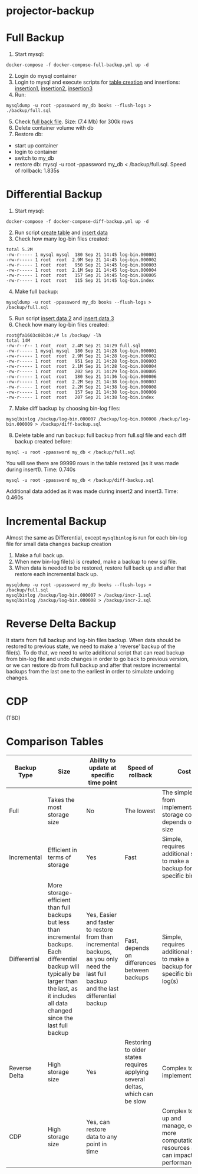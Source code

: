 # projector-backup

# Full Backup

1. Start mysql:

```shell
docker-compose -f docker-compose-full-backup.yml up -d
```

2. Login do mysql container
3. Login to mysql and execute scripts for [table creation](./data/create.sql) and insertions:
   [insertion1](./data/insert1.sql), [insertion2](./data/insert2.sql), [insertion3](./data/insert3.sql)
4. Run:

```shell
mysqldump -u root -ppassword my_db books --flush-logs > ./backup/full.sql
```

5. Check [full back file](./backups/full/full.sql). Size: (7.4 Mb) for 300k rows
6. Delete container volume with db
7. Restore db:

- start up container
- login to container
- switch to my_db
- restore db: mysql -u root -ppassword my_db < /backup/full.sql. Speed of rollback: 1.835s

# Differential Backup

1. Start mysql:

```shell
docker-compose -f docker-compose-diff-backup.yml up -d
```

2. Run script [create table](./data/create.sql) and [insert data](./data/insert1.sql)
3. Check how many log-bin files created:

```shell
total 5.2M
-rw-r----- 1 mysql mysql  180 Sep 21 14:45 log-bin.000001
-rw-r----- 1 root  root  2.9M Sep 21 14:45 log-bin.000002
-rw-r----- 1 root  root   950 Sep 21 14:45 log-bin.000003
-rw-r----- 1 root  root  2.1M Sep 21 14:45 log-bin.000004
-rw-r----- 1 root  root   157 Sep 21 14:45 log-bin.000005
-rw-r----- 1 root  root   115 Sep 21 14:45 log-bin.index
```

4. Make full backup:

```shell
mysqldump -u root -ppassword my_db books --flush-logs > /backup/full.sql
```

5. Run script [insert data 2](./data/insert2.sql) and [insert data 3](./data/insert3.sql)
6. Check how many log-bin files created:

```shell
root@fa1603c08b34:/# ls /backup/ -lh
total 14M
-rw-r--r-- 1 root  root  2.4M Sep 21 14:29 full.sql
-rw-r----- 1 mysql mysql  180 Sep 21 14:28 log-bin.000001
-rw-r----- 1 root  root  2.9M Sep 21 14:28 log-bin.000002
-rw-r----- 1 root  root   951 Sep 21 14:28 log-bin.000003
-rw-r----- 1 root  root  2.1M Sep 21 14:28 log-bin.000004
-rw-r----- 1 root  root   202 Sep 21 14:29 log-bin.000005
-rw-r----- 1 root  root   180 Sep 21 14:36 log-bin.000006
-rw-r----- 1 root  root  2.2M Sep 21 14:38 log-bin.000007
-rw-r----- 1 root  root  2.2M Sep 21 14:38 log-bin.000008
-rw-r----- 1 root  root   157 Sep 21 14:38 log-bin.000009
-rw-r----- 1 root  root   207 Sep 21 14:38 log-bin.index
```

7. Make diff backup by choosing bin-log files:

```shell
mysqlbinlog /backup/log-bin.000007 /backup/log-bin.000008 /backup/log-bin.000009 > /backup/diff-backup.sql
```

8. Delete table and run backup: full backup from full.sql file and each diff backup created before:

```shell
mysql -u root -ppassword my_db < /backup/full.sql
```

You will see there are 99999 rows in the table restored (as it was made during insert1). Time: 0.740s

```shell
mysql -u root -ppassword my_db < /backup/diff-backup.sql
```

Additional data added as it was made during insert2 and insert3. Time: 0.460s

# Incremental Backup

Almost the same as Differential, except `mysqlbinlog` is run for each bin-log file for small data changes backup
creation

1. Make a full back up.
2. When new bin-log file(s) is created, make a backup to new sql file.
3. When data is needed to be restored, restore full back up and after that restore each incremental back up.

```shell
mysqldump -u root -ppassword my_db books --flush-logs > /backup/full.sql
mysqlbinlog /backup/log-bin.000007 > /backup/incr-1.sql
mysqlbinlog /backup/log-bin.000008 > /backup/incr-2.sql
```

# Reverse Delta Backup

It starts from full backup and log-bin files backup. When data should be restored to previous state,
we need to make a 'reverse' backup of the file(s). To do that, we need to write additional script that can read backup
from bin-log file and undo changes in order to go back to previous version, or we can restore db from full backup and
after that
restore incremental backups from the last one to the earliest in order to simulate undoing changes.

# CDP

(TBD)

# Comparison Tables

| Backup Type   | Size                                                                                                                                                                                                    | Ability to update at specific time point                                                                                                | Speed of rollback                                                             | Cost                                                                                         |
|---------------|---------------------------------------------------------------------------------------------------------------------------------------------------------------------------------------------------------|-----------------------------------------------------------------------------------------------------------------------------------------|-------------------------------------------------------------------------------|----------------------------------------------------------------------------------------------|
| Full          | Takes the most storage size                                                                                                                                                                             | No                                                                                                                                      | The lowest                                                                    | The simplest from implementation, storage cost depends on db size                            |
| Incremental   | Efficient in terms of storage                                                                                                                                                                           | Yes                                                                                                                                     | Fast                                                                          | Simple, requires additional steps to make a backup for specific bin log                      |
| Differential  | More storage-efficient than full backups but less than incremental backups. Each differential backup will typically be larger than the last, as it includes all data changed since the last full backup | Yes, Easier and faster to restore from than incremental backups, as you only need the last full backup and the last differential backup | Fast, depends on differences between backups                                  | Simple, requires additional steps to make a backup for specific bin log(s)                   |
| Reverse Delta | High storage size                                                                                                                                                                                       | Yes                                                                                                                                     | Restoring to older states requires applying several deltas, which can be slow | Complex to implement                                                                         |
| CDP           | High storage size                                                                                                                                                                                       | Yes, can restore data to any point in time                                                                                              |                                                                               | Complex to set up and manage, equire more computational resources and can impact performance |

